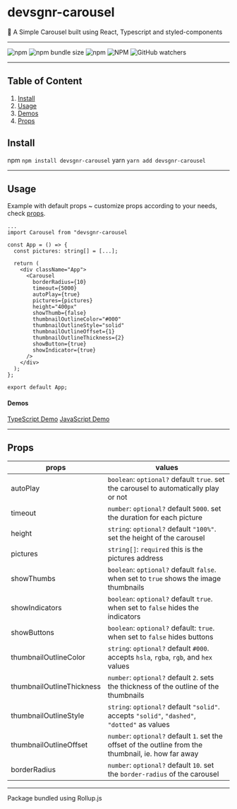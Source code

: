 # devsgnr-carousel

:tada: A Simple Carousel built using React, Typescript and styled-components

---

![npm](https://img.shields.io/npm/v/devsgnr-carousel)
![npm bundle size](https://img.shields.io/bundlephobia/min/devsgnr-carousel)
![npm](https://img.shields.io/npm/dw/devsgnr-carousel)
![NPM](https://img.shields.io/npm/l/devsgnr-carousel)
![GitHub watchers](https://img.shields.io/github/watchers/devsgnr/carousel?style=social)

---

## Table of Content

1. [Install](#install)
2. [Usage](#usage)
3. [Demos](#demos)
4. [Props](#props)

## Install

npm
`npm install devsgnr-carousel`
yarn
`yarn add devsgnr-carousel`

---

## Usage

Example with default props ~ customize props according to your needs, check [props](#props).

```tsx
...
import Carousel from "devsgnr-carousel

const App = () => {
  const pictures: string[] = [...];

  return (
    <div className="App">
      <Carousel
        borderRadius={10}
        timeout={5000}
        autoPlay={true}
        pictures={pictures}
        height="400px"
        showThumb={false}
        thumbnailOutlineColor="#000"
        thumbnailOutlineStyle="solid"
        thumbnailOutlineOffset={1}
        thumbnailOutlineThickness={2}
        showButton={true}
        showIndicator={true}
      />
    </div>
  );
};

export default App;
```

#### Demos

[TypeScript Demo](https://codesandbox.io/s/devsgnr-carousel-4lm2d)
[JavaScript Demo](https://codesandbox.io/s/devsgnr-carousel-js-dxxyf)

---

## Props

| props                     | values                                                                                                |
| ------------------------- | ----------------------------------------------------------------------------------------------------- |
| autoPlay                  | `boolean`: `optional?` default `true`. set the carousel to automatically play or not                  |
| timeout                   | `number`: `optional?` default `5000`. set the duration for each picture                               |
| height                    | `string`: `optional?` default `"100%"`. set the height of the carousel                                |
| pictures                  | `string[]`: `required` this is the pictures address                                                   |
| showThumbs                | `boolean`: `optional?` default `false`. when set to `true` shows the image thumbnails                 |
| showIndicators            | `boolean`: `optional?` default `true`. when set to `false` hides the indicators                       |
| showButtons               | `boolean`: `optional?` default: `true`. when set to `false` hides buttons                             |
| thumbnailOutlineColor     | `string`: `optional?` default `#000`. accepts `hsla`, `rgba`, `rgb`, and `hex` values                 |
| thumbnailOutlineThickness | `number`: `optional?` default `2`. sets the thickness of the outline of the thumbnails                |
| thumbnailOutlineStyle     | `string`: `optional?` default `"solid"`. accepts `"solid"`, `"dashed"`, `"dotted"` as values          |
| thumbnailOutlineOffset    | `number`: `optional?` default `1`. set the offset of the outline from the thumbnail, ie. how far away |
| borderRadius              | `number`: `optional?` default `10`. set the `border-radius` of the carousel                           |

---

Package bundled using Rollup.js
